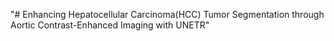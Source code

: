 "# Enhancing Hepatocellular Carcinoma(HCC) Tumor Segmentation through Aortic Contrast-Enhanced Imaging with UNETR" 

